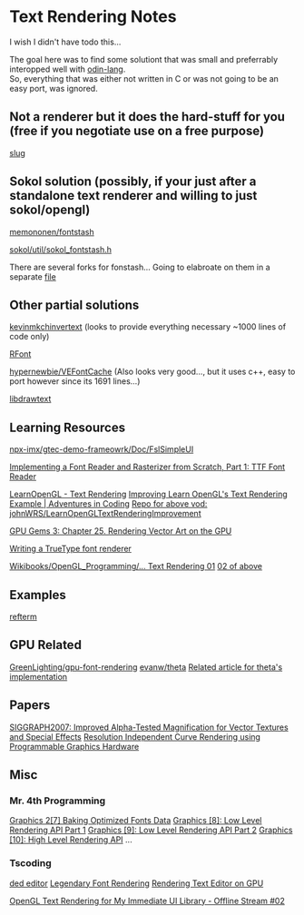 # Text Rendering Notes

I wish I didn't have todo this...

The goal here was to find some solutiont that was small and preferrably interopped well with [odin-lang](https://odin-lang.org).  
So, everything that was either not written in C or was not going to be an easy port, was ignored.

## Not a renderer but it does the hard-stuff for you (free if you negotiate use on a free purpose)

[slug](https://sluglibrary.com)

## Sokol solution (possibly, if your just after a standalone text renderer and willing to just sokol/opengl)

[memononen/fontstash](https://github.com/memononen/fontstash)

[sokol/util/sokol_fontstash.h](https://github.com/floooh/sokol/blob/master/util/sokol_fontstash.h)

There are several forks for fonstash... Going to elabroate on them in a separate [file](fontstash_forks.md)

## Other partial solutions

[kevinmkchinvertext](https://github.com/kevinmkchin/vertext)
(looks to provide everything necessary ~1000 lines of code only)

[RFont](https://github.com/ColleagueRiley/RFont)

[hypernewbie/VEFontCache](https://github.com/hypernewbie/VEFontCache)
(Also looks very good..., but it uses c++, easy to port however since its 1691 lines...)

[libdrawtext](https://github.com/jtsiomb/libdrawtext)

## Learning Resources

[npx-imx/gtec-demo-frameowrk/Doc/FslSimpleUI](https://github.com/nxp-imx/gtec-demo-framework/blob/master/Doc/FslSimpleUI.md)

[Implementing a Font Reader and Rasterizer from Scratch, Part 1: TTF Font Reader](https://handmade.network/forums/articles/t/7330-implementing_a_font_reader_and_rasterizer_from_scratch%252C_part_1__ttf_font_reader)

[LearnOpenGL - Text Rendering](https://learnopengl.com/In-Practice/Text-Rendering)
[Improving Learn OpenGL's Text Rendering Example | Adventures in Coding](https://youtu.be/S0PyZKX4lyI)
[Repo for above vod: johnWRS/LearnOpenGLTextRenderingImprovement](https://github.com/johnWRS/LearnOpenGLTextRenderingImprovement)

[GPU Gems 3: Chapter 25. Rendering Vector Art on the GPU](https://developer.nvidia.com/gpugems/gpugems3/part-iv-image-effects/chapter-25-rendering-vector-art-gpu)

[Writing a TrueType font renderer](https://axleos.com/writing-a-truetype-font-renderer/)

[Wikibooks/OpenGL_Programming/... Text Rendering 01](https://en.wikibooks.org/wiki/OpenGL_Programming/Modern_OpenGL_Tutorial_Text_Rendering_01)
[02 of above](https://en.wikibooks.org/wiki/OpenGL_Programming/Modern_OpenGL_Tutorial_Text_Rendering_02)

## Examples

[refterm](https://www.youtube.com/playlist?list=PLEMXAbCVnmY6zCgpCFlgggRkrp0tpWfrn)

## GPU Related

[GreenLighting/gpu-font-rendering](https://github.com/GreenLightning/gpu-font-rendering)
[evanw/theta](https://github.com/evanw/theta)
[Related article for theta's implementation](https://medium.com/@evanwallace/easy-scalable-text-rendering-on-the-gpu-c3f4d782c5ac)

## Papers

[SIGGRAPH2007: Improved Alpha-Tested Magnification for Vector Textures and Special Effects](https://steamcdn-a.akamaihd.net/apps/valve/2007/SIGGRAPH2007_AlphaTestedMagnification.pdf)
[Resolution Independent Curve Rendering using Programmable Graphics Hardware](https://www.microsoft.com/en-us/research/wp-content/uploads/2005/01/p1000-loop.pdf)

## Misc

### Mr. 4th Programming

[Graphics 2[7] Baking Optimized Fonts Data](https://youtu.be/PQ-wJVjR4MU?list=PLT6InxK-XQvPYA_HLUozeyPGTjwcvYsBj)
[Graphics [8]: Low Level Rendering API Part 1](https://youtu.be/C8gm9l4OJ9o?list=PLT6InxK-XQvPYA_HLUozeyPGTjwcvYsBj)
[Graphics [9]: Low Level Rendering API Part 2](https://youtu.be/Na7pKMupsew?list=PLT6InxK-XQvPYA_HLUozeyPGTjwcvYsBj)
[Graphics [10]: High Level Rendering API](https://youtu.be/jDUTWPEFvY0?list=PLT6InxK-XQvPYA_HLUozeyPGTjwcvYsBj)
...

### Tscoding

[ded editor](https://github.com/tsoding/ded)
[Legendary Font Rendering](https://youtu.be/_t3mtjoHuoQ)
[Rendering Text Editor on GPU](https://youtu.be/srV_l795O_s)

[OpenGL Text Rendering for My Immediate UI Library - Offline Stream #02](https://youtu.be/mq3UXqPmBE8)
